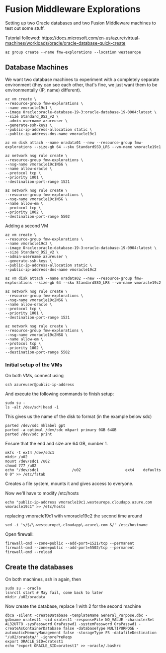 # Fusion Middleware Explorations
Setting up two Oracle databases and two Fusion Middleware machines to test
out some stuff.

Tutorial followed: https://docs.microsoft.com/en-us/azure/virtual-machines/workloads/oracle/oracle-database-quick-create

	az group create --name fmw-explorations --location westeurope

## Database Machines
We want two database machines to experiment with a completely separate
environment (they can see each other, that's fine, we just want them
to be environmentally (IP, name) different).

	az vm create \
    --resource-group fmw-explorations \
    --name vmoracle19c1 \
    --image Oracle:oracle-database-19-3:oracle-database-19-0904:latest \
    --size Standard_DS2_v2 \
    --admin-username azureuser \
    --generate-ssh-keys \
    --public-ip-address-allocation static \
    --public-ip-address-dns-name vmoracle19c1

	az vm disk attach --name oradata01 --new --resource-group fmw-explorations --size-gb 64 --sku StandardSSD_LRS --vm-name vmoracle19c1

	az network nsg rule create \
    --resource-group fmw-explorations \
    --nsg-name vmoracle19c1NSG \
    --name allow-oracle \
    --protocol tcp \
    --priority 1001 \
    --destination-port-range 1521

	az network nsg rule create \
    --resource-group fmw-explorations \
    --nsg-name vmoracle19c1NSG \
    --name allow-em \
    --protocol tcp \
    --priority 1002 \
    --destination-port-range 5502

Adding a second VM

	az vm create \
    --resource-group fmw-explorations \
    --name vmoracle19c2 \
    --image Oracle:oracle-database-19-3:oracle-database-19-0904:latest \
    --size Standard_DS2_v2 \
    --admin-username azureuser \
    --generate-ssh-keys \
    --public-ip-address-allocation static \
    --public-ip-address-dns-name vmoracle19c2

	az vm disk attach --name oradata02 --new --resource-group fmw-explorations --size-gb 64 --sku StandardSSD_LRS --vm-name vmoracle19c2

	az network nsg rule create \
    --resource-group fmw-explorations \
    --nsg-name vmoracle19c2NSG \
    --name allow-oracle \
    --protocol tcp \
    --priority 1001 \
    --destination-port-range 1521

	az network nsg rule create \
    --resource-group fmw-explorations \
    --nsg-name vmoracle19c2NSG \
    --name allow-em \
    --protocol tcp \
    --priority 1002 \
    --destination-port-range 5502

### Initial setup of the VMs
On both VMs, connect using

	ssh azureuser@public-ip-address

And execute the following commands to finish setup:

	sudo su -
	ls -alt /dev/sd*|head -1

This gives us the name of the disk to format (in the example below sdc)

	parted /dev/sdc mklabel gpt
	parted -a optimal /dev/sdc mkpart primary 0GB 64GB
	parted /dev/sdc print

Ensure that the end and size are 64 GB, number 1.

	mkfs -t ext4 /dev/sdc1
	mkdir /u02
	mount /dev/sdc1 /u02
	chmod 777 /u02
	echo "/dev/sdc1               /u02                    ext4    defaults        0 0" >> /etc/fstab

Creates a file system, mounts it and gives access to everyone.

Now we'll have to modify /etc/hosts

	echo "public-ip-address vmoracle19c1.westeurope.cloudapp.azure.com vmoracle19c1" >> /etc/hosts

replacing vmoracle19c1 with vmoracle19c2 the second time around

	sed -i 's/$/\.westeurope\.cloudapp\.azure\.com &/' /etc/hostname

Open firewall:

	firewall-cmd --zone=public --add-port=1521/tcp --permanent
	firewall-cmd --zone=public --add-port=5502/tcp --permanent
	firewall-cmd --reload

## Create the databases
On both machines, ssh in again, then

	sudo su - oracle
	lsnrctl start # May fail, come back to later
	mkdir /u02/oradata

Now create the database, replace 1 with 2 for the second machine

	dbca -silent -createDatabase -templateName General_Purpose.dbc -gdbname oratest1 -sid oratest1 -responseFile NO_VALUE -characterSet AL32UTF8 -sysPassword OraPasswd1 -systemPassword OraPasswd1 -createAsContainerDatabase false -databaseType MULTIPURPOSE -automaticMemoryManagement false -storageType FS -datafileDestination "/u02/oradata/" -ignorePreReqs
	export ORACLE_SID=oratest1
	echo "export ORACLE_SID=oratest1" >> ~oracle/.bashrc

